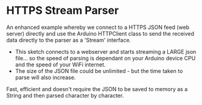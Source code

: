 # HTTPS Stream Parser

An enhanced example whereby we connect to a HTTPS JSON feed (web server) directly and use the Arduino HTTPClient class to send the received data directly to the parser as a 'Stream' interface.

* This sketch connects to a webserver and starts streaming a LARGE json file... so the speed of parsing is dependant on your Arduino device CPU and the speed of your WiFi internet.
* The size of the JSON file could be unlimited - but the time taken to parse will also increase.
 
Fast, efficient and doesn't require the JSON to be saved to memory as a String and then parsed character by character.
